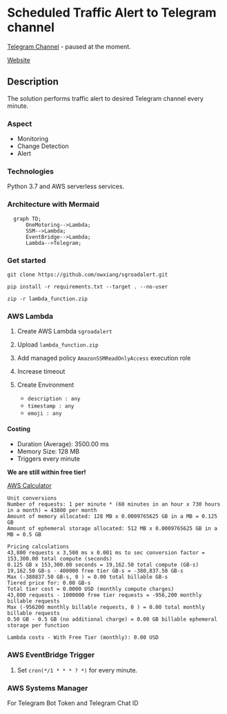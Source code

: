 # Scheduled Traffic Alert to Telegram channel
[Telegram Channel](https://t.me/TrafficAlertSG) - paused at the moment.

[Website](https://onemotoring.lta.gov.sg/content/onemotoring/home/driving/traffic_information/traffic_updates_and_road_closures.html#traffic-updates)

## Description 

The solution performs traffic alert to desired Telegram channel every minute. 

### Aspect 
- Monitoring
- Change Detection
- Alert
  
### Technologies

Python 3.7 and AWS serverless services.

### Architecture with Mermaid

```mermaid
  graph TD;
      OneMotoring-->Lambda;
      SSM-->Lambda;
      EventBridge-->Lambda;
      Lambda-->Telegram;
```

### Get started

`git clone https://github.com/owxiang/sgroadalert.git`

`pip install -r requirements.txt --target . --no-user`

`zip -r lambda_function.zip`
   
### AWS Lambda

1. Create AWS Lambda `sgroadalert`

2. Upload `lambda_function.zip`

3. Add managed policy `AmazonSSMReadOnlyAccess` execution role

4. Increase timeout
   
6. Create Environment
   - `description : any`
   - `timestamp : any`
   - `emoji : any`

#### Costing
- Duration (Average): 3500.00 ms
- Memory Size: 128 MB
- Triggers every minute
  
**We are still within free tier!**
  
[AWS Calculator](https://calculator.aws/#/addService/Lambda)
```
Unit conversions
Number of requests: 1 per minute * (60 minutes in an hour x 730 hours in a month) = 43800 per month
Amount of memory allocated: 128 MB x 0.0009765625 GB in a MB = 0.125 GB
Amount of ephemeral storage allocated: 512 MB x 0.0009765625 GB in a MB = 0.5 GB

Pricing calculations
43,800 requests x 3,500 ms x 0.001 ms to sec conversion factor = 153,300.00 total compute (seconds)
0.125 GB x 153,300.00 seconds = 19,162.50 total compute (GB-s)
19,162.50 GB-s - 400000 free tier GB-s = -380,837.50 GB-s
Max (-380837.50 GB-s, 0 ) = 0.00 total billable GB-s
Tiered price for: 0.00 GB-s
Total tier cost = 0.0000 USD (monthly compute charges)
43,800 requests - 1000000 free tier requests = -956,200 monthly billable requests
Max (-956200 monthly billable requests, 0 ) = 0.00 total monthly billable requests
0.50 GB - 0.5 GB (no additional charge) = 0.00 GB billable ephemeral storage per function

Lambda costs - With Free Tier (monthly): 0.00 USD
```

### AWS EventBridge Trigger

1. Set `cron(*/1 * * * ? *)` for every minute.

### AWS Systems Manager
For Telegram Bot Token and Telegram Chat ID
